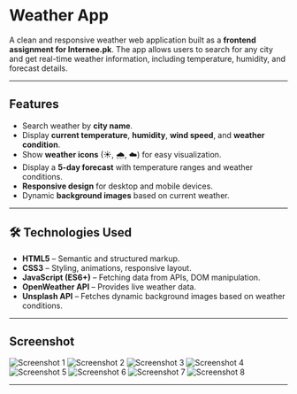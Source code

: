 # Weather App

A clean and responsive weather web application built as a **frontend assignment for Internee.pk**. The app allows users to search for any city and get real-time weather information, including temperature, humidity, and forecast details.

---

## Features

- Search weather by **city name**.
- Display **current temperature**, **humidity**, **wind speed**, and **weather condition**.
- Show **weather icons** (☀, 🌧, ☁) for easy visualization.
- Display a **5-day forecast** with temperature ranges and weather conditions.
- **Responsive design** for desktop and mobile devices.
- Dynamic **background images** based on current weather.

---

## 🛠 Technologies Used

- **HTML5** – Semantic and structured markup.
- **CSS3** – Styling, animations, responsive layout.
- **JavaScript (ES6+)** – Fetching data from APIs, DOM manipulation.
- **OpenWeather API** – Provides live weather data.
- **Unsplash API** – Fetches dynamic background images based on weather conditions.

---

## Screenshot

![Screenshot 1](images/s1.png)
![Screenshot 2](images/s2.png)
![Screenshot 3](images/s3.png)
![Screenshot 4](images/s4.png)
![Screenshot 5](images/s5.png)
![Screenshot 6](images/s6.png)
![Screenshot 7](images/s7.png)
![Screenshot 8](images/s8.png)

---
